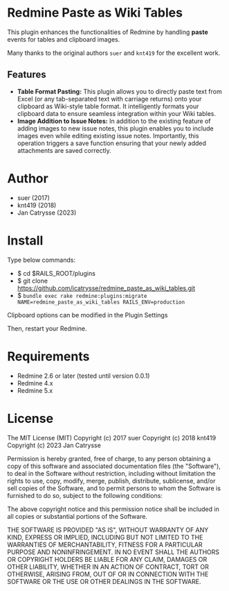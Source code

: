 # Redmine Paste as Wiki Tables
This plugin enhances the functionalities of Redmine by handling **paste** events for tables and clipboard images.

Many thanks to the original authors `suer` and `knt419` for the excellent work.

## Features
* **Table Format Pasting:** This plugin allows you to directly paste text from Excel (or any tab-separated text with carriage returns) onto your clipboard as Wiki-style table format. It intelligently formats your clipboard data to ensure seamless integration within your Wiki tables.
* **Image Addition to Issue Notes:** In addition to the existing feature of adding images to new issue notes, this plugin enables you to include images even while editing existing issue notes. Importantly, this operation triggers a save function ensuring that your newly added attachments are saved correctly.

# Author
* suer (2017)
* knt419 (2018)
* Jan Catrysse (2023)

# Install
Type below commands:
* $ cd $RAILS_ROOT/plugins
* $ git clone https://github.com/jcatrysse/redmine_paste_as_wiki_tables.git
* $ `bundle exec rake redmine:plugins:migrate NAME=redmine_paste_as_wiki_tables RAILS_ENV=production`

Clipboard options can be modified in the Plugin Settings

Then, restart your Redmine.

# Requirements
* Redmine 2.6 or later (tested until version 0.0.1)
* Redmine 4.x
* Redmine 5.x

# License
The MIT License (MIT)
Copyright (c) 2017 suer
Copyright (c) 2018 knt419
Copyright (c) 2023 Jan Catrysse

Permission is hereby granted, free of charge, to any person obtaining a copy of this software and associated documentation files (the "Software"), to deal in the Software without restriction, including without limitation the rights to use, copy, modify, merge, publish, distribute, sublicense, and/or sell copies of the Software, and to permit persons to whom the Software is furnished to do so, subject to the following conditions:

The above copyright notice and this permission notice shall be included in all copies or substantial portions of the Software.

THE SOFTWARE IS PROVIDED "AS IS", WITHOUT WARRANTY OF ANY KIND, EXPRESS OR IMPLIED, INCLUDING BUT NOT LIMITED TO THE WARRANTIES OF MERCHANTABILITY, FITNESS FOR A PARTICULAR PURPOSE AND NONINFRINGEMENT. IN NO EVENT SHALL THE AUTHORS OR COPYRIGHT HOLDERS BE LIABLE FOR ANY CLAIM, DAMAGES OR OTHER LIABILITY, WHETHER IN AN ACTION OF CONTRACT, TORT OR OTHERWISE, ARISING FROM, OUT OF OR IN CONNECTION WITH THE SOFTWARE OR THE USE OR OTHER DEALINGS IN THE SOFTWARE.
